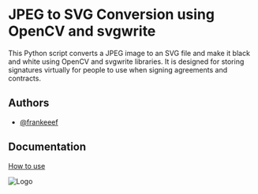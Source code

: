 
# JPEG to SVG Conversion using OpenCV and svgwrite

This Python script converts a JPEG image to an SVG file and make it black and white using OpenCV and svgwrite libraries. It is designed for storing signatures virtually for people to use when signing agreements and contracts.


## Authors

- [@frankeeef](https://www.github.com/frankeeef)


## Documentation

[How to use](https://github.com/frankeeef/JPEG-Image-to-SVG-SIG-Image/wiki/How-to-use-this-repo)


![Logo](https://lh3.googleusercontent.com/Xh5lLVbPDa-adOwFndSNAkQAYT9U4cFgWJLIJYdt_gq4M77W7R26MY-FdUBlsLnxlfSXcZlqxFYS0kmZU7ytCCIaMFmlJlbCM3NOC_XxWfUTl1By5IrtkHBBxNroySS5L0aIUZ1JhkCfSuLMgHCrL4HyJ9gF7bP30-c_4p5xaj1EuEqnliaZfXBtKRogBjzFSiUn6iTP8pJ-QP0gzPzq-Xqd-esFrCUf3755Yt4hn_6ANGyeROvN7IV0Byuwh9YuwPQ3kbCptakCG4nLM7jTOp--nNGADt6XSRKRr72gyMyDO_38dYgvAUlIa0-1zyjIsQBoFoyFG7uV7173U6Xa7x3aMchVU8tJr6vYetEn06QY58xGJAHVELG5t0erkPrQgPTfAFU0hXVCok3cXlSPMz7DCN6Wg_zmV0WXAdorlA88UKdhezal1zFr-4GZ5rI-_bYJhvNrA-T4RFjJ_1ZEap5JgkJiG0bnQI_pnKgUnkXLvvK9Q-T4mUJsiWIqmk-oflMiy7xH0bCm7ycXMuZe11VBctdeOIc4k2FHj7CSWepQgPLhKsDeOOVe5CzX2PGZC2yTXd-JeI90KML-eKl4e06uJFCHTrNL5WbJLGGAfcHOCt8g9ZC3jCGu6qycSh2gSc6923kxjIxdoZ_M_eNWZCIq5RNhgxs-B2lKtsjXUt8Dl1YN6gcaKLUXE4LOcDSo3INcWIBxmSO99C3sd5ASLjnKlzej62ND88_8xmUib9O5CtmM9fiVCzvUjsOSAGhThEmjENOetbJlRL1MjdldVe7w9GVPRdqoa2HReRuBIHlYQoZYyJZriGp3U57tHATT7gfnYv3DGUpE6g-X3usrkWAYtj8Bbb-y_Jkc4EeRi1IHTJTdwcTOMA1JpFQmX4s6gISrXofWyLr0SxmRNmcQi_U_rus9pasxkthDgF1qO1IrbzlKH-Naoyt_YwQ-2rY8Jw2vx_O6cwHKOyr94m3z5RLcMdJvkNkC4kESJ1wQxnbPr7t21Ietmw=w1737-h977-s-no?authuser=0)


